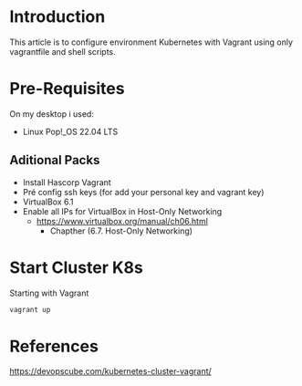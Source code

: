 # Introduction
This article is to configure environment Kubernetes with Vagrant using only vagrantfile and shell scripts.

# Pre-Requisites
On my desktop i used:
- Linux Pop!_OS 22.04 LTS

## Aditional Packs
- Install Hascorp Vagrant 
- Pré config ssh keys (for add your personal key and vagrant key)
- VirtualBox 6.1
- Enable all IPs for VirtualBox in Host-Only Networking 
    - https://www.virtualbox.org/manual/ch06.html
        - Chapther (6.7. Host-Only Networking)

# Start Cluster K8s
Starting with Vagrant

```bash
vagrant up 
```


# References
https://devopscube.com/kubernetes-cluster-vagrant/